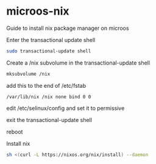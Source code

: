 # microos-nix
Guide to install nix package manager on microos

Enter the transactional update shell

```bash
sudo transactional-update shell
```

Create a /nix subvolume in the transactional-update shell

```bash
mksubvolume /nix
```
add this to the end of /etc/fstab

```
/var/lib/nix /nix none bind 0 0
```

edit /etc/selinux/config and set it to permissive

exit the transactional-update shell


reboot

Install nix

```bash
sh <(curl -L https://nixos.org/nix/install) --daemon
```
